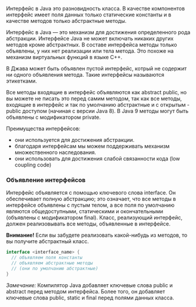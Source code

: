 Интерфейс в Java это разновидность класса. В качестве компонентов интерфейс имеет поля данных только статические константы и в качестве методов только абстрактные методы.

Интерфейс в Java — это механизм для достижения определенного рода абстракции. Интерфейсе Java не может включать никаких других методов кроме абстрактных. В составе интерфейса методы только объявлены, у них нет реализации или тела метода. Это похоже на механизм виртуальных функций в языке С++.

В Джава может быть объявлен пустой интерфейс, котрый не содержит ни одного объявления метода. Такие интерфейсы называются этикетками.

Все методы входящие в интерфейс объявляются как abstract public, но вы можете не писать это перед самим методом, так как все методы, входящие в интерфейс и так по умолчанию абстрактные и с открытым - public доступом (начиная с версии Java 8). В Java 9 методы могут быть объявлены с модификатором private.

Преимущества интерфейсов:
- они используется для достижения абстракции.
- благодаря интерфейсам мы можем поддерживать механизм множественного наследования.
- они использовать для достижения слабой связанности кода (low coupling code)

### Объявление интерфейсов
Интерфейс объявляется с помощью ключевого слова interface. Он обеспечивает полную абстракцию; это означает, что все методы в интерфейсе объявлены с пустым телом, а все поля по умолчанию являются общедоступными, статическими и окончательными (объявлены с модификатором final). Класс, реализующий интерфейс, должен реализовывать все методы, объявленные в интерфейсе.

**Внимание!** Если вы забудете реализовать какой-нибудь из методов, то вы получите абстрактный класс.

```java
interface <interface_name> {
  // объявляем поля константы
  // объявляем абстрактные методы
  // (они по умолчанию абстрактные)
}
```

*Замечание:* Компилятор Java добавляет ключевые слова public и abstract перед методом интерфейса. Более того, он добавляет ключевые слова public, static и final перед полями данных класса.
